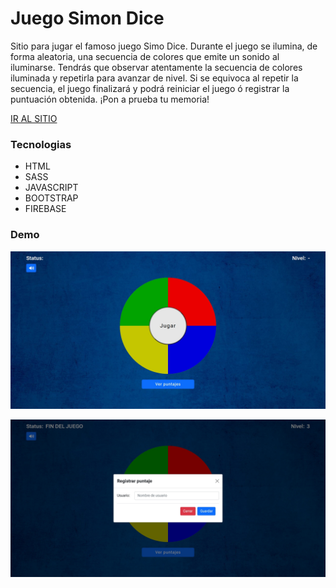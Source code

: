 # Juego Simon Dice

Sitio para jugar el famoso juego Simo Dice. Durante el juego se ilumina, de forma aleatoria, una secuencia de colores que emite un sonido al iluminarse. Tendrás que observar atentamente la secuencia de colores iluminada y repetirla para avanzar de nivel. Si se equivoca al repetir la secuencia, el juego finalizará y podrá reiniciar el juego ó registrar la puntuación obtenida. ¡Pon a prueba tu memoria!

[IR AL SITIO](https://app-simon-dice.netlify.app/)

### Tecnologias

- HTML
- SASS
- JAVASCRIPT
- BOOTSTRAP
- FIREBASE


### Demo

![imagen sitio Simon Dice](./Assetts/images/simonDice.jpeg)

![imagen sitio Simon Dice registrar puntaje](./Assetts/images/simonDice2.jpeg)
